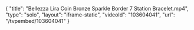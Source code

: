 {
    "title": "Bellezza Lira Coin Bronze Sparkle Border 7 Station Bracelet.mp4",
    "type": "solo",
    "layout": "iframe-static",
    "videoId": "103604041",
    "url": "\/tvpembed\/103604041"
}